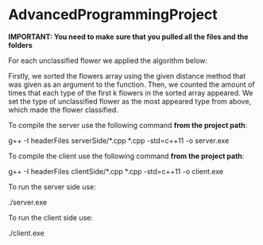 # AdvancedProgrammingProject
**IMPORTANT: You need to make sure that you pulled all the files and the folders**

For each unclassified flower we applied the algorithm below:

Firstly, we sorted the flowers array using the given distance method that was given as an argument to the function.
Then, we counted the amount of times that each type of the first k flowers in the sorted array appeared.
We set the type of unclassified flower as the most appeared type from above, which made the flower classified.

To compile the server use the following command **from the project path**:

g++ -I headerFiles serverSide/*.cpp *.cpp -std=c++11 -o server.exe

To compile the client use the following command **from the project path**:

g++ -I headerFiles clientSide/*.cpp *.cpp -std=c++11 -o client.exe

To run the server side use:

./server.exe

To run the client side use:

./client.exe